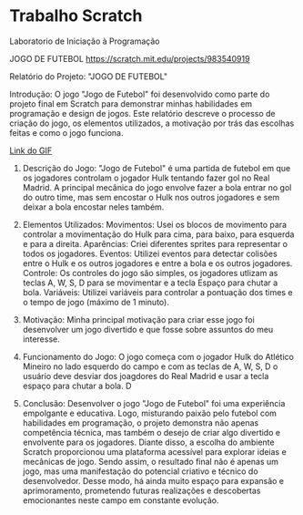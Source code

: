 # Trabalho Scratch
Laboratorio de Iniciação à Programação

JOGO DE FUTEBOL
https://scratch.mit.edu/projects/983540919



Relatório do Projeto: "JOGO DE FUTEBOL"

Introdução:
O jogo "Jogo de Futebol" foi desenvolvido como parte do projeto final em Scratch para demonstrar minhas habilidades em programação e design de jogos. Este relatório descreve o processo de criação do jogo, os elementos utilizados, a motivação por trás das escolhas feitas e como o jogo funciona.


<a href="https://github.com/arthursignorini/Scratch/blob/main/Gif%20do%20jogo.mp4">Link do GIF</a>

1. Descrição do Jogo:
"Jogo de Futebol" é uma partida de futebol em que os jogadores controlam o jogador Hulk tentando fazer gol no Real Madrid. A principal mecânica do jogo envolve fazer a bola entrar no gol do outro time, mas sem encostar o Hulk nos outros jogadores e sem deixar a bola encostar neles também.

2. Elementos Utilizados: Movimentos: Usei os blocos de movimento para controlar a movimentação do Hulk para cima, para baixo, para esquerda e para a direita.
Aparências: Criei diferentes sprites para representar o todos os jogadores.
Eventos: Utilizei eventos para detectar colisões entre o Hulk e os outros jogadores e entre a bola e os outros jogadores.
Controle: Os controles do jogo são simples, os jogadores utlizam as teclas A, W, S, D para se movimentar e a tecla Espaço para chutar a bola.
Variáveis: Utilizei variáveis para controlar a pontuação dos times e o tempo de jogo (máximo de 1 minuto).

4. Motivação:
Minha principal motivação para criar esse jogo foi desenvolver um jogo divertido e que fosse sobre assuntos do meu interesse.

5. Funcionamento do Jogo:
O jogo começa com o jogador Hulk do Atlético Mineiro no lado esquerdo do campo e com as teclas de A, W, S, D o usuário deve desviar dos joagdores do Real Madrid e usar a tecla espaço para chutar a bola. D

6. Conclusão:
Desenvolver o jogo "Jogo de Futebol" foi uma experiência empolgante e educativa. Logo, misturando paixão pelo futebol com habilidades em programação, o projeto demonstra não apenas competência técnica, mas também o desejo de criar algo divertido e envolvente para os jogadores. Diante disso, a escolha do ambiente Scratch proporcionou uma plataforma acessível para explorar ideias e mecânicas de jogo. Sendo assim, o resultado final não é apenas um jogo, mas uma manifestação do potencial criativo e técnico do desenvolvedor. Desse modo, há ainda muito espaço para expansão e aprimoramento, prometendo futuras realizações e descobertas emocionantes neste campo em constante evolução.

